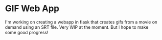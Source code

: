 # GIF Web App

I'm working on creating a webapp in flask that creates gifs from a movie on demand using an SRT file. Very WIP at the moment. But I hope to make some good progress!
